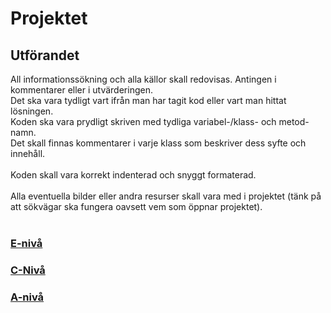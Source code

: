 # Projektet

## Utförandet

All informationssökning och alla källor skall redovisas. Antingen i kommentarer eller i utvärderingen.<br>
Det ska vara tydligt vart ifrån man har tagit kod eller vart man hittat lösningen.<br>
Koden ska vara prydligt skriven med tydliga variabel-/klass- och metod-namn.<br>
Det skall finnas kommentarer i varje klass som beskriver dess syfte och innehåll.<br>
<br>
Koden skall vara korrekt indenterad och snyggt formaterad.<br>
<br>
Alla eventuella bilder eller andra resurser skall vara med i projektet (tänk på att sökvägar ska fungera oavsett vem som öppnar projektet).<br>
<br>

### [E-nivå](E-projekt.md)

### [C-Nivå](C-projekt.md)

### [A-nivå](A-projekt.md)